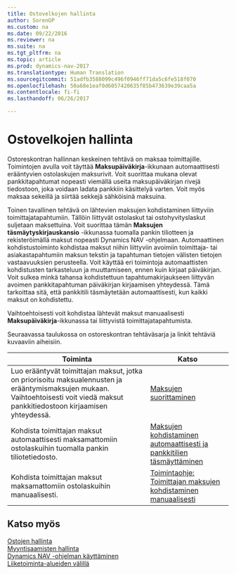 ```yaml
---
title: Ostovelkojen hallinta
author: SorenGP
ms.custom: na
ms.date: 09/22/2016
ms.reviewer: na
ms.suite: na
ms.tgt_pltfrm: na
ms.topic: article
ms.prod: dynamics-nav-2017
ms.translationtype: Human Translation
ms.sourcegitcommit: 51adfb3588099c496f0946ff71da5c6fe518f070
ms.openlocfilehash: 50a68e1eaf0d6057420635f85b473639e39caa5a
ms.contentlocale: fi-fi
ms.lasthandoff: 06/26/2017

---
```


# <a name="manage-payables"></a>Ostovelkojen hallinta
Ostoreskontran hallinnan keskeinen tehtävä on maksaa toimittajille. Toimintojen avulla voit täyttää **Maksupäiväkirja**-ikkunaan automaattisesti erääntyvien ostolaskujen maksurivit. Voit suorittaa mukana olevat pankkitapahtumat nopeasti viemällä useita maksupäiväkirjan rivejä tiedostoon, joka voidaan ladata pankkiin käsittelyä varten. Voit myös maksaa sekeillä ja siirtää sekkejä sähköisinä maksuina.

Toinen tavallinen tehtävä on lähtevien maksujen kohdistaminen liittyviin toimittajatapahtumiin. Tällöin liittyvät ostolaskut tai ostohyvityslaskut suljetaan maksettuina. Voit suorittaa tämän **Maksujen täsmäytyskirjauskansio** -ikkunassa tuomalla pankin tiliotteen ja rekisteröimällä maksut nopeasti Dynamics NAV -ohjelmaan. Automaattinen kohdistustoiminto kohdistaa maksut niihin liittyviin avoimiin toimittaja- tai asiakastapahtumiin maksun tekstin ja tapahtuman tietojen välisten tietojen vastaavuuksien perusteella. Voit käyttää eri toimintoja automaattisten kohdistusten tarkasteluun ja muuttamiseen, ennen kuin kirjaat päiväkirjan. Voit sulkea minkä tahansa kohdistettuun tapahtumakirjaukseen liittyvän avoimen pankkitapahtuman päiväkirjan kirjaamisen yhteydessä. Tämä tarkoittaa sitä, että pankkitili täsmäytetään automaattisesti, kun kaikki maksut on kohdistettu.

Vaihtoehtoisesti voit kohdistaa lähtevät maksut manuaalisesti **Maksupäiväkirja**-ikkunassa tai liittyvistä toimittajatapahtumista.

Seuraavassa taulukossa on ostoreskontran tehtäväsarja ja linkit tehtäviä kuvaaviin aiheisiin.

|Toiminta |Katso |
|---|----|
|Luo erääntyvät toimittajan maksut, jotka on priorisoitu maksualennusten ja erääntymismaksujen mukaan. Vaihtoehtoisesti voit viedä maksut pankkitiedostoon kirjaamisen yhteydessä.|[Maksujen suorittaminen](payables-make-payments.md)|
|Kohdista toimittajan maksut automaattisesti maksamattomiin ostolaskuihin tuomalla pankin tiliotetiedosto.|[Maksujen kohdistaminen automaattisesti ja pankkitilien täsmäyttäminen](receivables-apply-payments-auto-reconcile-bank-accounts.md)|
|Kohdista toimittajan maksut maksamattomiin ostolaskuihin manuaalisesti.|[Toimintaohje: Toimittajan maksujen kohdistaminen manuaalisesti](payables-how-apply-purchase-transactions-manually.md)|

## <a name="see-also"></a>Katso myös
[Ostojen hallinta](purchasing-manage-purchasing.md)  
[Myyntisaamisten hallinta](receivables-manage-receivables.md)  
[Dynamics NAV -ohjelman käyttäminen](ui-work-product.md)  
[Liiketoiminta-alueiden välillä](ui-across-business-areas.md)

